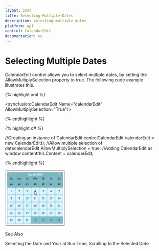 ```yaml
---
layout: post
title: Selecting-Multiple-Dates
description: selecting multiple dates
platform: wpf
control: CalendarEdit
documentation: ug
---
```


# Selecting Multiple Dates

CalendarEdit control allows you to select multiple dates, by setting the AllowMultiplySelection property to true. The following code example illustrates this.


{% highlight xml %}

<!-- Adding CalendarEdit with multiple selection feature-->
<syncfusion:CalendarEdit Name="calendarEdit" AllowMultiplySelection="True"/>

{% endhighlight %}

{% highlight c# %}

//Creating an instance of CalendarEdit controlCalendarEdit calendarEdit = new CalendarEdit();
//Allow multiple selection of datecalendarEdit.AllowMultiplySelection = true;
//Adding CalendarEdit as window contentthis.Content = calendarEdit;

 {% endhighlight %}




![](Selecting-Multiple-Dates_images/Selecting-Multiple-Dates_img1.jpeg)





See Also

Selecting the Date and Year at Run Time, Scrolling to the Selected Date

